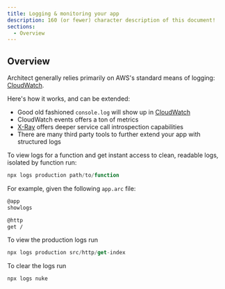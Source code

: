 ```yaml
---
title: Logging & monitoring your app
description: 160 (or fewer) character description of this document!
sections:
  - Overview
---
```


## Overview

Architect generally relies primarily on AWS's standard means of logging: [CloudWatch](https://aws.amazon.com/cloudwatch/). 

Here's how it works, and can be extended:

- Good old fashioned `console.log` will show up in [CloudWatch](https://aws.amazon.com/cloudwatch/)
- CloudWatch events offers a ton of metrics
- [X-Ray](https://aws.amazon.com/xray/) offers deeper service call introspection capabilities
- There are many third party tools to further extend your app with structured logs

To view logs for a function and get instant access to clean, readable logs, isolated by function run: 

```js
npx logs production path/to/function 
```

For example, given the following `app.arc` file:

```bash
@app
showlogs

@http
get /
```

To view the production logs run 

```js
npx logs production src/http/get-index
```

To clear the logs run 

```js
npx logs nuke
```
